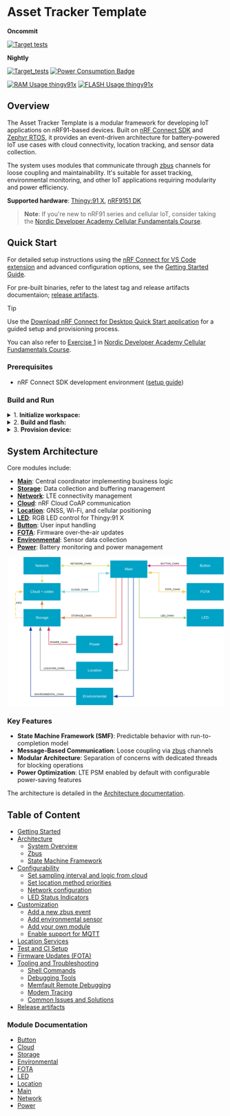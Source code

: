 # Asset Tracker Template

**Oncommit**

[![Target tests](https://github.com/nrfconnect/Asset-Tracker-Template/actions/workflows/build-and-target-test.yml/badge.svg)](https://github.com/nrfconnect/Asset-Tracker-Template/actions/workflows/build-and-target-test.yml)

**Nightly**

[![Target_tests](https://github.com/nrfconnect/Asset-Tracker-Template/actions/workflows/build-and-target-test.yml/badge.svg?event=schedule)](https://github.com/nrfconnect/Asset-Tracker-Template/actions/workflows/build-and-target-test.yml?query=branch%3Amain+event%3Aschedule)
[![Power Consumption Badge](https://img.shields.io/endpoint?url=https://nrfconnect.github.io/Asset-Tracker-Template/power_badge.json)](https://nrfconnect.github.io/Asset-Tracker-Template/power_measurements_plot.html)

[![RAM Usage thingy91x](https://img.shields.io/endpoint?url=https://nrfconnect.github.io/Asset-Tracker-Template/ram_badge.json)](https://nrfconnect.github.io/Asset-Tracker-Template/ram_memory_view.html)
[![FLASH Usage thingy91x](https://img.shields.io/endpoint?url=https://nrfconnect.github.io/Asset-Tracker-Template/flash_badge.json)](https://nrfconnect.github.io/Asset-Tracker-Template/flash_memory_view.html)

## Overview

The Asset Tracker Template is a modular framework for developing IoT applications on nRF91-based devices. Built on [nRF Connect SDK](https://www.nordicsemi.com/Products/Development-software/nRF-Connect-SDK) and [Zephyr RTOS](https://docs.zephyrproject.org/latest/), it provides an event-driven architecture for battery-powered IoT use cases with cloud connectivity, location tracking, and sensor data collection.

The system uses modules that communicate through [zbus](https://docs.nordicsemi.com/bundle/ncs-latest/page/zephyr/services/zbus/index.html) channels for loose coupling and maintainability. It's suitable for asset tracking, environmental monitoring, and other IoT applications requiring modularity and power efficiency.

**Supported hardware**: [Thingy:91 X](https://www.nordicsemi.com/Products/Development-hardware/Nordic-Thingy-91-X), [nRF9151 DK](https://www.nordicsemi.com/Products/Development-hardware/nRF9151-DK)

> **Note**: If you're new to nRF91 series and cellular IoT, consider taking the [Nordic Developer Academy Cellular Fundamentals Course](https://academy.nordicsemi.com/courses/cellular-iot-fundamentals).

## Quick Start

For detailed setup instructions using the [nRF Connect for VS Code extension](https://docs.nordicsemi.com/bundle/nrf-connect-vscode/page/index.html) and advanced configuration options, see the [Getting Started Guide](docs/common/getting_started.md).

For pre-built binaries, refer to the latest tag and release artifacts documentaion; [release artifacts](docs/common/release.md).

> [!TIP]
> Use the [Download nRF Connect for Desktop Quick Start application](https://www.nordicsemi.com/Products/Development-tools/nrf-connect-for-desktop/download#infotabs) for a guided setup and provisioning process.
>
> You can also refer to [Exercise 1](https://academy.nordicsemi.com/courses/cellular-iot-fundamentals/lessons/lesson-1-cellular-fundamentals/topic/lesson-1-exercise-1/) in [Nordic Developer Academy Cellular Fundamentals Course](https://academy.nordicsemi.com/courses/cellular-iot-fundamentals).

### Prerequisites

* nRF Connect SDK development environment ([setup guide](https://docs.nordicsemi.com/bundle/ncs-latest/page/nrf/installation.html))

### Build and Run

<details>
<summary>1. <strong>Initialize workspace:</strong></summary>

```shell
# Install nRF Util
pip install nrfutil

# or follow install [documentation](https://docs.nordicsemi.com/bundle/nrfutil/page/guides/installing.html)

# Install toolchain
nrfutil toolchain-manager install --ncs-version v3.1.0

# Launch toolchain
nrfutil toolchain-manager launch --ncs-version v3.1.0 --shell

# Initialize workspace
west init -m https://github.com/nrfconnect/Asset-Tracker-Template.git --mr main asset-tracker-template
cd asset-tracker-template/project/app
west update
```
</details>

<details>
<summary>2. <strong>Build and flash:</strong></summary>

**For Thingy:91 X:**
```shell
west build --pristine --board thingy91x/nrf9151/ns
west thingy91x-dfu  # For Thingy:91 X serial bootloader
# Or with external debugger:
west flash --erase
```

**For nRF9151 DK:**
```shell
west build --pristine --board nrf9151dk/nrf9151/ns
west flash --erase
```
</details>

<details>
<summary>3. <strong>Provision device:</strong></summary>

1. Get the device attestation token over terminal shell:

   ```bash
   at at%attesttoken
   ```

   *Note: Token is printed automatically on first boot of unprovisioned devices.*

2. In nRF Cloud: **Security Services** → **Claimed Devices** → **Claim Device**
3. Paste token, set rule to "nRF Cloud Onboarding", click **Claim Device**

    <details>
    <summary><strong>If "nRF Cloud Onboarding" rule is not showing:</strong></summary>

    Create a new rule using the following configuration:

    <img src="docs/images/claim.png" alt="Claim Device" width="300" />
    </details>

4. Wait for the device to provision credentials and connect to nRF Cloud over CoAP. Once connected, the device should be available under **Device Management** → **Devices**.

See [Provisioning](docs/common/provisioning.md) for more details.
</details>

## System Architecture

Core modules include:

* **[Main](docs/modules/main.md)**: Central coordinator implementing business logic
* **[Storage](docs/modules/storage.md)**: Data collection and buffering management
* **[Network](docs/modules/network.md)**: LTE connectivity management
* **[Cloud](docs/modules/cloud.md)**: nRF Cloud CoAP communication
* **[Location](docs/modules/location.md)**: GNSS, Wi-Fi, and cellular positioning
* **[LED](docs/modules/led.md)**: RGB LED control for Thingy:91 X
* **[Button](docs/modules/button.md)**: User input handling
* **[FOTA](docs/modules/fota_module.md)**: Firmware over-the-air updates
* **[Environmental](docs/modules/environmental.md)**: Sensor data collection
* **[Power](docs/modules/power.md)**: Battery monitoring and power management

![System overview](docs/images/system_overview.svg)

### Key Features

* **State Machine Framework (SMF)**: Predictable behavior with run-to-completion model
* **Message-Based Communication**: Loose coupling via [zbus](https://docs.nordicsemi.com/bundle/ncs-latest/page/zephyr/services/zbus/index.html) channels
* **Modular Architecture**: Separation of concerns with dedicated threads for blocking operations
* **Power Optimization**: LTE PSM enabled by default with configurable power-saving features

The architecture is detailed in the [Architecture documentation](docs/common/architecture.md).

## Table of Content

* [Getting Started](docs/common/getting_started.md)
* [Architecture](docs/common/architecture.md)
  * [System Overview](docs/common/architecture.md#system-overview)
  * [Zbus](docs/common/architecture.md#zbus)
  * [State Machine Framework](docs/common/architecture.md#state-machine-framework)
* [Configurability](docs/common/configuration.md)
  * [Set sampling interval and logic from cloud](docs/common/configuration.md#set-sampling-interval-and-logic-from-cloud)
  * [Set location method priorities](docs/common/configuration.md#set-location-method-priorities)
  * [Network configuration](docs/common/configuration.md#network-configuration)
  * [LED Status Indicators](docs/common/configuration.md#led-status-indicators)
* [Customization](docs/common/customization.md)
  * [Add a new zbus event](docs/common/customization.md#add-a-new-zbus-event)
  * [Add environmental sensor](docs/common/customization.md#add-environmental-sensor)
  * [Add your own module](docs/common/customization.md#add-your-own-module)
  * [Enable support for MQTT](docs/common/customization.md#enable-support-for-mqtt)
* [Location Services](docs/common/location_services.md)
* [Test and CI Setup](docs/common/test_and_ci_setup.md)
* [Firmware Updates (FOTA)](docs/common/fota.md)
* [Tooling and Troubleshooting](docs/common/tooling_troubleshooting.md)
  * [Shell Commands](docs/common/tooling_troubleshooting.md#shell-commands)
  * [Debugging Tools](docs/common/tooling_troubleshooting.md#debugging-tools)
  * [Memfault Remote Debugging](docs/common/tooling_troubleshooting.md#memfault-remote-debugging)
  * [Modem Tracing](docs/common/tooling_troubleshooting.md#modem-tracing)
  * [Common Issues and Solutions](docs/common/tooling_troubleshooting.md#common-issues-and-solutions)
* [Release artifacts](docs/common/release.md)

### Module Documentation

* [Button](docs/modules/button.md)
* [Cloud](docs/modules/cloud.md)
* [Storage](docs/modules/storage.md)
* [Environmental](docs/modules/environmental.md)
* [FOTA](docs/modules/fota_module.md)
* [LED](docs/modules/led.md)
* [Location](docs/modules/location.md)
* [Main](docs/modules/main.md)
* [Network](docs/modules/network.md)
* [Power](docs/modules/power.md)
